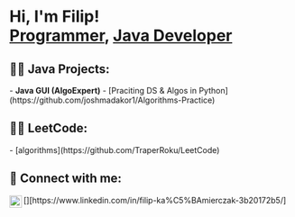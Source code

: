 <h1>Hi, I'm Filip! <br/><a href="https://github.com/TraperRoku">Programmer</a>, <a href="https://www.linkedin.com/in/filip-ka%C5%BAmierczak-3b20172b5/">Java Developer</a></h1>

<h2>👨‍💻 Java Projects:</h2>
- <b>Java GUI (AlgoExpert)</b>
  - [Praciting DS & Algos in Python](https://github.com/joshmadakor1/Algorithms-Practice)

<h2>👨‍💻 LeetCode:</h2>
  - [algorithms](https://github.com/TraperRoku/LeetCode)
<h2> 🤳 Connect with me:</h2>
[<img align="left" alt="TraperRoku | LinkedIn" width="22px" src="https://cdn.jsdelivr.net/npm/simple-icons@v3/icons/linkedin.svg" />][https://www.linkedin.com/in/filip-ka%C5%BAmierczak-3b20172b5/]



<!--
